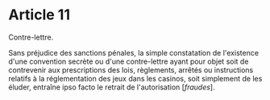 # Article 11

Contre-lettre.

Sans préjudice des sanctions pénales, la simple constatation de l'existence d'une convention secrète ou d'une contre-lettre ayant pour objet soit de contrevenir aux prescriptions des lois, règlements, arrêtés ou instructions relatifs à la réglementation des jeux dans les casinos, soit simplement de les éluder, entraîne ipso facto le retrait de l'autorisation [*fraudes*].
